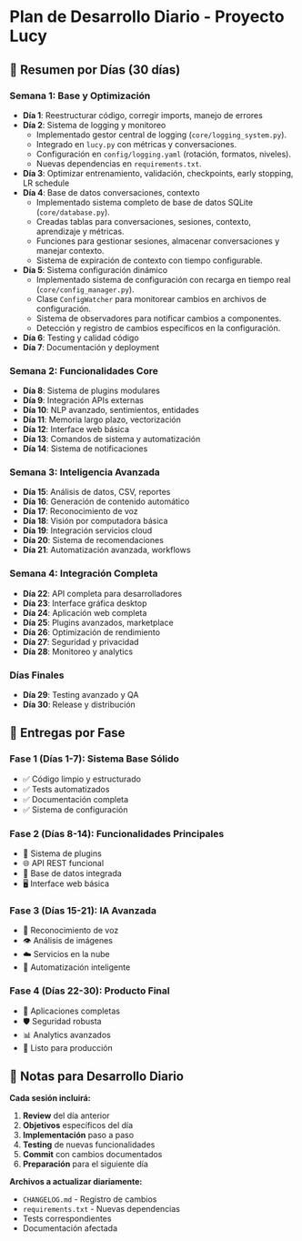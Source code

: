 # Plan de Desarrollo Diario - Proyecto Lucy

## 📅 Resumen por Días (30 días)

### **Semana 1: Base y Optimización**
- **Día 1**: Reestructurar código, corregir imports, manejo de errores
- **Día 2**: Sistema de logging y monitoreo
  - Implementado gestor central de logging (`core/logging_system.py`).
  - Integrado en `lucy.py` con métricas y conversaciones.
  - Configuración en `config/logging.yaml` (rotación, formatos, niveles).
  - Nuevas dependencias en `requirements.txt`.
- **Día 3**: Optimizar entrenamiento, validación, checkpoints, early stopping, LR schedule
- **Día 4**: Base de datos conversaciones, contexto
  - Implementado sistema completo de base de datos SQLite (`core/database.py`).
  - Creadas tablas para conversaciones, sesiones, contexto, aprendizaje y métricas.
  - Funciones para gestionar sesiones, almacenar conversaciones y manejar contexto.
  - Sistema de expiración de contexto con tiempo configurable.
- **Día 5**: Sistema configuración dinámico
  - Implementado sistema de configuración con recarga en tiempo real (`core/config_manager.py`).
  - Clase `ConfigWatcher` para monitorear cambios en archivos de configuración.
  - Sistema de observadores para notificar cambios a componentes.
  - Detección y registro de cambios específicos en la configuración.
- **Día 6**: Testing y calidad código
- **Día 7**: Documentación y deployment

### **Semana 2: Funcionalidades Core**
- **Día 8**: Sistema de plugins modulares
- **Día 9**: Integración APIs externas
- **Día 10**: NLP avanzado, sentimientos, entidades
- **Día 11**: Memoria largo plazo, vectorización
- **Día 12**: Interface web básica
- **Día 13**: Comandos de sistema y automatización
- **Día 14**: Sistema de notificaciones

### **Semana 3: Inteligencia Avanzada**
- **Día 15**: Análisis de datos, CSV, reportes
- **Día 16**: Generación de contenido automático
- **Día 17**: Reconocimiento de voz
- **Día 18**: Visión por computadora básica
- **Día 19**: Integración servicios cloud
- **Día 20**: Sistema de recomendaciones
- **Día 21**: Automatización avanzada, workflows

### **Semana 4: Integración Completa**
- **Día 22**: API completa para desarrolladores
- **Día 23**: Interface gráfica desktop
- **Día 24**: Aplicación web completa
- **Día 25**: Plugins avanzados, marketplace
- **Día 26**: Optimización de rendimiento
- **Día 27**: Seguridad y privacidad
- **Día 28**: Monitoreo y analytics

### **Días Finales**
- **Día 29**: Testing avanzado y QA
- **Día 30**: Release y distribución

## 🎯 Entregas por Fase

### **Fase 1** (Días 1-7): Sistema Base Sólido
- ✅ Código limpio y estructurado
- ✅ Tests automatizados
- ✅ Documentación completa
- ✅ Sistema de configuración

### **Fase 2** (Días 8-14): Funcionalidades Principales
- 🔌 Sistema de plugins
- 🌐 API REST funcional
- 💾 Base de datos integrada
- 🖥️ Interface web básica

### **Fase 3** (Días 15-21): IA Avanzada
- 🎤 Reconocimiento de voz
- 👁️ Análisis de imágenes
- ☁️ Servicios en la nube
- 🤖 Automatización inteligente

### **Fase 4** (Días 22-30): Producto Final
- 📱 Aplicaciones completas
- 🛡️ Seguridad robusta
- 📊 Analytics avanzados
- 🚀 Listo para producción

## 📝 Notas para Desarrollo Diario

**Cada sesión incluirá:**
1. **Review** del día anterior
2. **Objetivos** específicos del día
3. **Implementación** paso a paso
4. **Testing** de nuevas funcionalidades
5. **Commit** con cambios documentados
6. **Preparación** para el siguiente día

**Archivos a actualizar diariamente:**
- `CHANGELOG.md` - Registro de cambios
- `requirements.txt` - Nuevas dependencias
- Tests correspondientes
- Documentación afectada